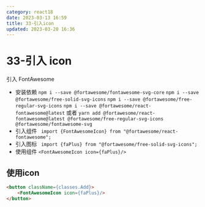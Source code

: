```yaml
---
category: react18
date: 2023-03-13 16:59
title: 33-引入icon
updated: 2023-03-20 16:36
---
```


# 33-引入 icon

引入 FontAwesome

- 安装依赖
  `npm i --save @fortawesome/fontawesome-svg-core`
  `npm i --save @fortawesome/free-solid-svg-icons`
  `npm i --save @fortawesome/free-regular-svg-icons`
  `npm i --save @fortawesome/react-fontawesome@latest`
  或者 `yarn add @fortawesome/react-fontawesome@latest @fortawesome/free-regular-svg-icons @fortawesome/fontawesome-svg`
- 引入组件
  ` import {FontAwesomeIcon} from "@fortawesome/react-fontawesome";`
- 引入图标
  ` import {faPlus} from "@fortawesome/free-solid-svg-icons";`
- 使用组件
  `<FontAwesomeIcon icon={faPlus}/>`


## 使用icon


```html
<button className={classes.Add}>
    <FontAwesomeIcon icon={faPlus}/>
</button>
```